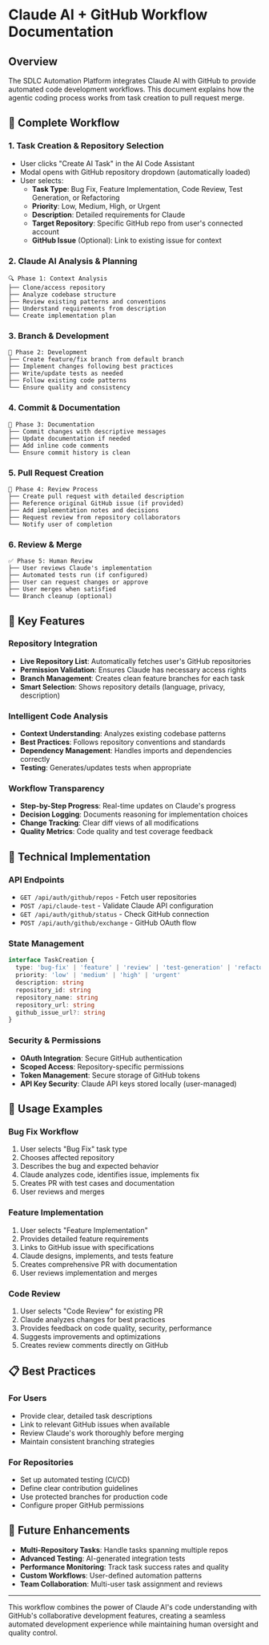 # Claude AI + GitHub Workflow Documentation

## Overview

The SDLC Automation Platform integrates Claude AI with GitHub to provide automated code development workflows. This document explains how the agentic coding process works from task creation to pull request merge.

## 🔄 Complete Workflow

### 1. **Task Creation & Repository Selection**
- User clicks "Create AI Task" in the AI Code Assistant
- Modal opens with GitHub repository dropdown (automatically loaded)
- User selects:
  - **Task Type**: Bug Fix, Feature Implementation, Code Review, Test Generation, or Refactoring
  - **Priority**: Low, Medium, High, or Urgent
  - **Description**: Detailed requirements for Claude
  - **Target Repository**: Specific GitHub repo from user's connected account
  - **GitHub Issue** (Optional): Link to existing issue for context

### 2. **Claude AI Analysis & Planning**
```
🔍 Phase 1: Context Analysis
├── Clone/access repository
├── Analyze codebase structure
├── Review existing patterns and conventions
├── Understand requirements from description
└── Create implementation plan
```

### 3. **Branch & Development**
```
🌿 Phase 2: Development
├── Create feature/fix branch from default branch
├── Implement changes following best practices
├── Write/update tests as needed
├── Follow existing code patterns
└── Ensure quality and consistency
```

### 4. **Commit & Documentation**
```
📝 Phase 3: Documentation
├── Commit changes with descriptive messages
├── Update documentation if needed
├── Add inline code comments
└── Ensure commit history is clean
```

### 5. **Pull Request Creation**
```
🔄 Phase 4: Review Process
├── Create pull request with detailed description
├── Reference original GitHub issue (if provided)
├── Add implementation notes and decisions
├── Request review from repository collaborators
└── Notify user of completion
```

### 6. **Review & Merge**
```
✅ Phase 5: Human Review
├── User reviews Claude's implementation
├── Automated tests run (if configured)
├── User can request changes or approve
├── User merges when satisfied
└── Branch cleanup (optional)
```

## 🎯 **Key Features**

### **Repository Integration**
- **Live Repository List**: Automatically fetches user's GitHub repositories
- **Permission Validation**: Ensures Claude has necessary access rights
- **Branch Management**: Creates clean feature branches for each task
- **Smart Selection**: Shows repository details (language, privacy, description)

### **Intelligent Code Analysis**
- **Context Understanding**: Analyzes existing codebase patterns
- **Best Practices**: Follows repository conventions and standards
- **Dependency Management**: Handles imports and dependencies correctly
- **Testing**: Generates/updates tests when appropriate

### **Workflow Transparency**
- **Step-by-Step Progress**: Real-time updates on Claude's progress
- **Decision Logging**: Documents reasoning for implementation choices
- **Change Tracking**: Clear diff views of all modifications
- **Quality Metrics**: Code quality and test coverage feedback

## 🔧 **Technical Implementation**

### **API Endpoints**
- `GET /api/auth/github/repos` - Fetch user repositories
- `POST /api/claude-test` - Validate Claude API configuration
- `GET /api/auth/github/status` - Check GitHub connection
- `POST /api/auth/github/exchange` - GitHub OAuth flow

### **State Management**
```typescript
interface TaskCreation {
  type: 'bug-fix' | 'feature' | 'review' | 'test-generation' | 'refactor'
  priority: 'low' | 'medium' | 'high' | 'urgent'
  description: string
  repository_id: string
  repository_name: string
  repository_url: string
  github_issue_url?: string
}
```

### **Security & Permissions**
- **OAuth Integration**: Secure GitHub authentication
- **Scoped Access**: Repository-specific permissions
- **Token Management**: Secure storage of GitHub tokens
- **API Key Security**: Claude API keys stored locally (user-managed)

## 🚀 **Usage Examples**

### **Bug Fix Workflow**
1. User selects "Bug Fix" task type
2. Chooses affected repository
3. Describes the bug and expected behavior
4. Claude analyzes code, identifies issue, implements fix
5. Creates PR with test cases and documentation
6. User reviews and merges

### **Feature Implementation**
1. User selects "Feature Implementation"
2. Provides detailed feature requirements
3. Links to GitHub issue with specifications
4. Claude designs, implements, and tests feature
5. Creates comprehensive PR with documentation
6. User reviews implementation and merges

### **Code Review**
1. User selects "Code Review" for existing PR
2. Claude analyzes changes for best practices
3. Provides feedback on code quality, security, performance
4. Suggests improvements and optimizations
5. Creates review comments directly on GitHub

## 📋 **Best Practices**

### **For Users**
- Provide clear, detailed task descriptions
- Link to relevant GitHub issues when available
- Review Claude's work thoroughly before merging
- Maintain consistent branching strategies

### **For Repositories**
- Set up automated testing (CI/CD)
- Define clear contribution guidelines
- Use protected branches for production code
- Configure proper GitHub permissions

## 🔮 **Future Enhancements**

- **Multi-Repository Tasks**: Handle tasks spanning multiple repos
- **Advanced Testing**: AI-generated integration tests
- **Performance Monitoring**: Track task success rates and quality
- **Custom Workflows**: User-defined automation patterns
- **Team Collaboration**: Multi-user task assignment and reviews

---

This workflow combines the power of Claude AI's code understanding with GitHub's collaborative development features, creating a seamless automated development experience while maintaining human oversight and quality control. 